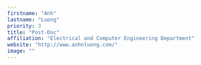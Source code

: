 ```yaml
---
firstname: "Anh"
lastname: "Luong"
priority: 3 
title: "Post-Doc"
affiliation: "Electrical and Computer Engineering Department"
website: "http://www.anhnluong.com/"
image: ""
---
```


